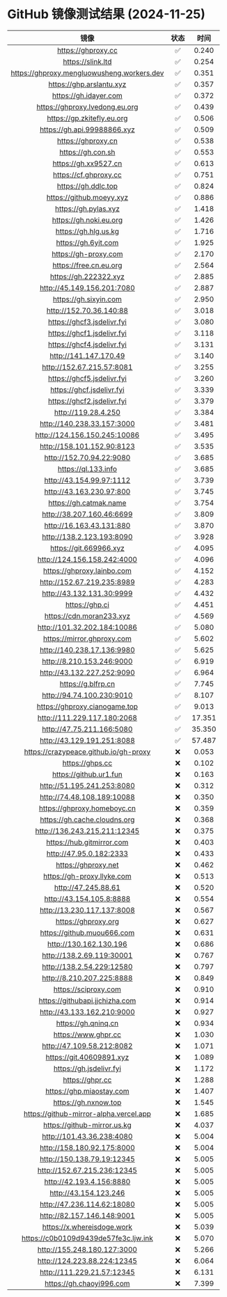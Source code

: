 # GitHub 镜像测试结果 (2024-11-25)

|  镜像  |  状态  |  时间  |
| :----: | :----: | :----: |
| https://ghproxy.cc | ✅ | 0.240 |
| https://slink.ltd | ✅ | 0.254 |
| https://ghproxy.mengluowusheng.workers.dev | ✅ | 0.351 |
| https://ghp.arslantu.xyz | ✅ | 0.357 |
| https://gh.idayer.com | ✅ | 0.372 |
| https://ghproxy.lvedong.eu.org | ✅ | 0.439 |
| https://gp.zkitefly.eu.org | ✅ | 0.506 |
| https://gh.api.99988866.xyz | ✅ | 0.509 |
| https://ghproxy.cn | ✅ | 0.538 |
| https://gh.con.sh | ✅ | 0.553 |
| https://gh.xx9527.cn | ✅ | 0.613 |
| https://cf.ghproxy.cc | ✅ | 0.751 |
| https://gh.ddlc.top | ✅ | 0.824 |
| https://github.moeyy.xyz | ✅ | 0.886 |
| https://gh.pylas.xyz | ✅ | 1.418 |
| https://gh.noki.eu.org | ✅ | 1.426 |
| https://gh.hlg.us.kg | ✅ | 1.716 |
| https://gh.6yit.com | ✅ | 1.925 |
| https://gh-proxy.com | ✅ | 2.170 |
| https://free.cn.eu.org | ✅ | 2.564 |
| https://gh.222322.xyz | ✅ | 2.885 |
| http://45.149.156.201:7080 | ✅ | 2.887 |
| https://gh.sixyin.com | ✅ | 2.950 |
| http://152.70.36.140:88 | ✅ | 3.018 |
| https://ghcf3.jsdelivr.fyi | ✅ | 3.080 |
| https://ghcf1.jsdelivr.fyi | ✅ | 3.118 |
| https://ghcf4.jsdelivr.fyi | ✅ | 3.131 |
| http://141.147.170.49 | ✅ | 3.140 |
| http://152.67.215.57:8081 | ✅ | 3.255 |
| https://ghcf5.jsdelivr.fyi | ✅ | 3.260 |
| https://ghcf.jsdelivr.fyi | ✅ | 3.339 |
| https://ghcf2.jsdelivr.fyi | ✅ | 3.379 |
| http://119.28.4.250 | ✅ | 3.384 |
| http://140.238.33.157:3000 | ✅ | 3.481 |
| http://124.156.150.245:10086 | ✅ | 3.495 |
| http://158.101.152.90:8123 | ✅ | 3.535 |
| http://152.70.94.22:9080 | ✅ | 3.685 |
| https://ql.133.info | ✅ | 3.685 |
| http://43.154.99.97:1112 | ✅ | 3.739 |
| http://43.163.230.97:800 | ✅ | 3.745 |
| https://gh.catmak.name | ✅ | 3.754 |
| http://38.207.160.46:6699 | ✅ | 3.809 |
| http://16.163.43.131:880 | ✅ | 3.870 |
| http://138.2.123.193:8090 | ✅ | 3.928 |
| https://git.669966.xyz | ✅ | 4.095 |
| http://124.156.158.242:4000 | ✅ | 4.096 |
| https://ghproxy.lainbo.com | ✅ | 4.152 |
| http://152.67.219.235:8989 | ✅ | 4.283 |
| http://43.132.131.30:9999 | ✅ | 4.432 |
| https://ghp.ci | ✅ | 4.451 |
| https://cdn.moran233.xyz | ✅ | 4.569 |
| http://101.32.202.184:10086 | ✅ | 5.080 |
| https://mirror.ghproxy.com | ✅ | 5.602 |
| http://140.238.17.136:9980 | ✅ | 5.625 |
| http://8.210.153.246:9000 | ✅ | 6.919 |
| http://43.132.227.252:9090 | ✅ | 6.964 |
| https://g.blfrp.cn | ✅ | 7.745 |
| http://94.74.100.230:9010 | ✅ | 8.107 |
| https://ghproxy.cianogame.top | ✅ | 9.013 |
| http://111.229.117.180:2068 | ✅ | 17.351 |
| http://47.75.211.166:5080 | ✅ | 35.350 |
| http://43.129.191.251:8088 | ✅ | 57.487 |
| https://crazypeace.github.io/gh-proxy | ❌ | 0.053 |
| https://ghps.cc | ❌ | 0.102 |
| https://github.ur1.fun | ❌ | 0.163 |
| http://51.195.241.253:8080 | ❌ | 0.312 |
| http://74.48.108.189:10088 | ❌ | 0.350 |
| https://ghproxy.homeboyc.cn | ❌ | 0.359 |
| https://gh.cache.cloudns.org | ❌ | 0.368 |
| http://136.243.215.211:12345 | ❌ | 0.375 |
| https://hub.gitmirror.com | ❌ | 0.403 |
| http://47.95.0.182:2333 | ❌ | 0.433 |
| https://ghproxy.net | ❌ | 0.462 |
| https://gh-proxy.llyke.com | ❌ | 0.513 |
| http://47.245.88.61 | ❌ | 0.520 |
| http://43.154.105.8:8888 | ❌ | 0.554 |
| http://13.230.117.137:8008 | ❌ | 0.567 |
| https://ghproxy.org | ❌ | 0.627 |
| https://github.muou666.com | ❌ | 0.631 |
| http://130.162.130.196 | ❌ | 0.686 |
| http://138.2.69.119:30001 | ❌ | 0.767 |
| http://138.2.54.229:12580 | ❌ | 0.797 |
| http://8.210.207.225:8888 | ❌ | 0.849 |
| https://sciproxy.com | ❌ | 0.910 |
| https://githubapi.jjchizha.com | ❌ | 0.914 |
| http://43.133.162.210:9000 | ❌ | 0.927 |
| https://gh.qninq.cn | ❌ | 0.934 |
| https://www.ghpr.cc | ❌ | 1.030 |
| http://47.109.58.212:8082 | ❌ | 1.071 |
| https://git.40609891.xyz | ❌ | 1.089 |
| https://gh.jsdelivr.fyi | ❌ | 1.172 |
| https://ghpr.cc | ❌ | 1.288 |
| https://ghp.miaostay.com | ❌ | 1.407 |
| https://gh.nxnow.top | ❌ | 1.545 |
| https://github-mirror-alpha.vercel.app | ❌ | 1.685 |
| https://github-mirror.us.kg | ❌ | 4.037 |
| http://101.43.36.238:4080 | ❌ | 5.004 |
| http://158.180.92.175:8000 | ❌ | 5.004 |
| http://150.138.79.19:12345 | ❌ | 5.005 |
| http://152.67.215.236:12345 | ❌ | 5.005 |
| http://42.193.4.156:8880 | ❌ | 5.005 |
| http://43.154.123.246 | ❌ | 5.005 |
| http://47.236.114.62:18080 | ❌ | 5.005 |
| http://82.157.146.148:9001 | ❌ | 5.005 |
| https://x.whereisdoge.work | ❌ | 5.039 |
| https://c0b0109d9439de57fe3c.ljw.ink | ❌ | 5.070 |
| http://155.248.180.127:3000 | ❌ | 5.266 |
| http://124.223.88.224:12345 | ❌ | 6.064 |
| http://111.229.21.57:12345 | ❌ | 6.131 |
| https://gh.chaoyi996.com | ❌ | 7.399 |
